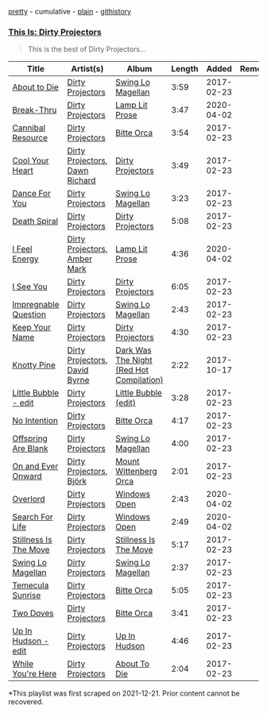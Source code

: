 [pretty](/playlists/pretty/37i9dQZF1DX7FW3TjTduV4.md) - cumulative - [plain](/playlists/plain/37i9dQZF1DX7FW3TjTduV4) - [githistory](https://github.githistory.xyz/mackorone/spotify-playlist-archive/blob/main/playlists/plain/37i9dQZF1DX7FW3TjTduV4)

### [This Is: Dirty Projectors](https://open.spotify.com/playlist/37i9dQZF1DX7FW3TjTduV4)

> This is the best of Dirty Projectors...

| Title | Artist(s) | Album | Length | Added | Removed |
|---|---|---|---|---|---|
| [About to Die](https://open.spotify.com/track/0byUGapJ70OOpxIC3U1jlf) | [Dirty Projectors](https://open.spotify.com/artist/5VF0YkVLeVD4ytyiyVSIiF) | [Swing Lo Magellan](https://open.spotify.com/album/31hI5dQfm3EiNfzEPeny5k) | 3:59 | 2017-02-23 |  |
| [Break\-Thru](https://open.spotify.com/track/65tjr5cWJmsA8KHVvuC7b2) | [Dirty Projectors](https://open.spotify.com/artist/5VF0YkVLeVD4ytyiyVSIiF) | [Lamp Lit Prose](https://open.spotify.com/album/03CZTX0lcoZGy71rOHnDxn) | 3:47 | 2020-04-02 |  |
| [Cannibal Resource](https://open.spotify.com/track/0f5heCBlXuzGzoItXeJNgG) | [Dirty Projectors](https://open.spotify.com/artist/5VF0YkVLeVD4ytyiyVSIiF) | [Bitte Orca](https://open.spotify.com/album/2KTSlmHxVvEkLf9rbYb7Bg) | 3:54 | 2017-02-23 |  |
| [Cool Your Heart](https://open.spotify.com/track/2qsYkMBBRTqlSSifKTDM1F) | [Dirty Projectors](https://open.spotify.com/artist/5VF0YkVLeVD4ytyiyVSIiF), [Dawn Richard](https://open.spotify.com/artist/6pSsE5y0uJMwYj83KrPyf9) | [Dirty Projectors](https://open.spotify.com/album/6HA2YKWabsGi6XWkhWoZuA) | 3:49 | 2017-02-23 |  |
| [Dance For You](https://open.spotify.com/track/2ChaXdmbQoFQo0nJROxVDg) | [Dirty Projectors](https://open.spotify.com/artist/5VF0YkVLeVD4ytyiyVSIiF) | [Swing Lo Magellan](https://open.spotify.com/album/31hI5dQfm3EiNfzEPeny5k) | 3:23 | 2017-02-23 |  |
| [Death Spiral](https://open.spotify.com/track/7M2Vba69lGmR6kWjUTJJQD) | [Dirty Projectors](https://open.spotify.com/artist/5VF0YkVLeVD4ytyiyVSIiF) | [Dirty Projectors](https://open.spotify.com/album/6HA2YKWabsGi6XWkhWoZuA) | 5:08 | 2017-02-23 |  |
| [I Feel Energy](https://open.spotify.com/track/2m6FcfDqnTG5fNKu3O8jkA) | [Dirty Projectors](https://open.spotify.com/artist/5VF0YkVLeVD4ytyiyVSIiF), [Amber Mark](https://open.spotify.com/artist/0tbeZu9lv8YEKSQ9tZSslu) | [Lamp Lit Prose](https://open.spotify.com/album/03CZTX0lcoZGy71rOHnDxn) | 4:36 | 2020-04-02 |  |
| [I See You](https://open.spotify.com/track/3TVBTSD69rf0zZDDKFDoew) | [Dirty Projectors](https://open.spotify.com/artist/5VF0YkVLeVD4ytyiyVSIiF) | [Dirty Projectors](https://open.spotify.com/album/6HA2YKWabsGi6XWkhWoZuA) | 6:05 | 2017-02-23 |  |
| [Impregnable Question](https://open.spotify.com/track/4R2pq0VVrejm4uXM8U8bvP) | [Dirty Projectors](https://open.spotify.com/artist/5VF0YkVLeVD4ytyiyVSIiF) | [Swing Lo Magellan](https://open.spotify.com/album/31hI5dQfm3EiNfzEPeny5k) | 2:43 | 2017-02-23 |  |
| [Keep Your Name](https://open.spotify.com/track/41IcdEHjwDp65pVjOxODCf) | [Dirty Projectors](https://open.spotify.com/artist/5VF0YkVLeVD4ytyiyVSIiF) | [Dirty Projectors](https://open.spotify.com/album/6HA2YKWabsGi6XWkhWoZuA) | 4:30 | 2017-02-23 |  |
| [Knotty Pine](https://open.spotify.com/track/5pMOgMP0ichMtGICicoAa8) | [Dirty Projectors](https://open.spotify.com/artist/5VF0YkVLeVD4ytyiyVSIiF), [David Byrne](https://open.spotify.com/artist/20vuBdFblWUo2FCOvUzusB) | [Dark Was The Night \(Red Hot Compilation\)](https://open.spotify.com/album/3mquSHAbafwIrdVpxLx8b9) | 2:22 | 2017-10-17 |  |
| [Little Bubble \- edit](https://open.spotify.com/track/2xip1Qf69hVE9IXpoKuK94) | [Dirty Projectors](https://open.spotify.com/artist/5VF0YkVLeVD4ytyiyVSIiF) | [Little Bubble \(edit\)](https://open.spotify.com/album/0IGWxE6XpaadiiJc195Scw) | 3:28 | 2017-02-23 |  |
| [No Intention](https://open.spotify.com/track/51Mprk6iT2qEfP5U6fPFGn) | [Dirty Projectors](https://open.spotify.com/artist/5VF0YkVLeVD4ytyiyVSIiF) | [Bitte Orca](https://open.spotify.com/album/2KTSlmHxVvEkLf9rbYb7Bg) | 4:17 | 2017-02-23 |  |
| [Offspring Are Blank](https://open.spotify.com/track/60YOZLX27AeCCyiDyTQE9K) | [Dirty Projectors](https://open.spotify.com/artist/5VF0YkVLeVD4ytyiyVSIiF) | [Swing Lo Magellan](https://open.spotify.com/album/31hI5dQfm3EiNfzEPeny5k) | 4:00 | 2017-02-23 |  |
| [On and Ever Onward](https://open.spotify.com/track/6pn7hljG8QY8aSvfjdyu7I) | [Dirty Projectors](https://open.spotify.com/artist/5VF0YkVLeVD4ytyiyVSIiF), [Björk](https://open.spotify.com/artist/7w29UYBi0qsHi5RTcv3lmA) | [Mount Wittenberg Orca](https://open.spotify.com/album/1C9sn8azB8qNZyPSCgkNJz) | 2:01 | 2017-02-23 |  |
| [Overlord](https://open.spotify.com/track/1p2HobTuJiU60vLMA0wDH5) | [Dirty Projectors](https://open.spotify.com/artist/5VF0YkVLeVD4ytyiyVSIiF) | [Windows Open](https://open.spotify.com/album/20aYfhm4JHrxx5hSOzL3pB) | 2:43 | 2020-04-02 |  |
| [Search For Life](https://open.spotify.com/track/62hhW2dmaw6js7oIeiAEHT) | [Dirty Projectors](https://open.spotify.com/artist/5VF0YkVLeVD4ytyiyVSIiF) | [Windows Open](https://open.spotify.com/album/20aYfhm4JHrxx5hSOzL3pB) | 2:49 | 2020-04-02 |  |
| [Stillness Is The Move](https://open.spotify.com/track/4FM5R4eOgehEPyNzo61d7l) | [Dirty Projectors](https://open.spotify.com/artist/5VF0YkVLeVD4ytyiyVSIiF) | [Stillness Is The Move](https://open.spotify.com/album/09FIuekyTr6bEsIA5Rob3e) | 5:17 | 2017-02-23 |  |
| [Swing Lo Magellan](https://open.spotify.com/track/37cKyb3sDEt5hRSpBdsrns) | [Dirty Projectors](https://open.spotify.com/artist/5VF0YkVLeVD4ytyiyVSIiF) | [Swing Lo Magellan](https://open.spotify.com/album/31hI5dQfm3EiNfzEPeny5k) | 2:37 | 2017-02-23 |  |
| [Temecula Sunrise](https://open.spotify.com/track/387fL0jxduDgSg9Xy5yUrH) | [Dirty Projectors](https://open.spotify.com/artist/5VF0YkVLeVD4ytyiyVSIiF) | [Bitte Orca](https://open.spotify.com/album/2KTSlmHxVvEkLf9rbYb7Bg) | 5:05 | 2017-02-23 |  |
| [Two Doves](https://open.spotify.com/track/2mdnYluC09KrfztX34o2WN) | [Dirty Projectors](https://open.spotify.com/artist/5VF0YkVLeVD4ytyiyVSIiF) | [Bitte Orca](https://open.spotify.com/album/2KTSlmHxVvEkLf9rbYb7Bg) | 3:41 | 2017-02-23 |  |
| [Up In Hudson \- edit](https://open.spotify.com/track/03HJG5jLNebHrw5QHJTPWL) | [Dirty Projectors](https://open.spotify.com/artist/5VF0YkVLeVD4ytyiyVSIiF) | [Up In Hudson](https://open.spotify.com/album/0GygWESnsmZnu9gjCBbXba) | 4:46 | 2017-02-23 |  |
| [While You're Here](https://open.spotify.com/track/5swgRHVTtuxhnnTuTGeXT9) | [Dirty Projectors](https://open.spotify.com/artist/5VF0YkVLeVD4ytyiyVSIiF) | [About To Die](https://open.spotify.com/album/1p63hOUjICRznu8kQv0bmU) | 2:04 | 2017-02-23 |  |

\*This playlist was first scraped on 2021-12-21. Prior content cannot be recovered.